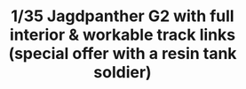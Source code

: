 ---
layout: product
title: "1/35 Jagdpanther G2 with full interior & workable track links  (special offer with a resin tank soldier)"
price: "9400" 
desc: "Maketa"
img_path: "/assets/img/RFM5022.webp"
brand: "N/A"
available: false
special_offer: false
new: false
soon: false
cat: "010000"
subcat: "010800"
subsubcat: "0N/A"
sifra: "RFM5022"
popular: false
spec: false
---